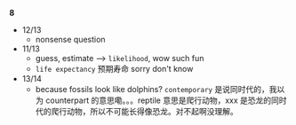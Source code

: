**8**

- 12/13
  - nonsense question
- 11/13
  - guess, estimate --> `likelihood`, wow such fun
  - `life expectancy` 预期寿命 sorry don't know
- 13/14
  - because fossils look like dolphins? `contemporary` 是说同时代的，我以为 counterpart 的意思嘞。。。reptile 意思是爬行动物，xxx 是恐龙的同时代的爬行动物，所以不可能长得像恐龙。对不起啊没理解。
